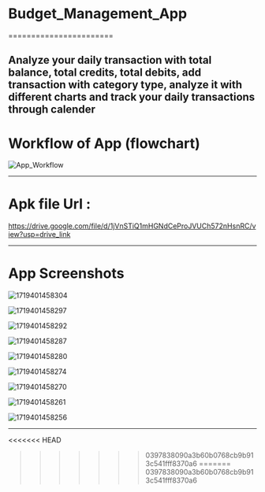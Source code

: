 # Budget_Management_App
=======================

Analyze your daily transaction with total balance, total credits, total debits, add transaction with category type, analyze it with different charts and track your daily transactions through calender
----------------------------------------------------------------------------------------------------------------------------------------------------------------------------------------
# Workflow of App (flowchart) 


![App_Workflow](https://github.com/user-attachments/assets/c8d5b7fb-ea29-4860-a57c-c5c1338d2720)


----------------------------------------------------------------------------------------------------------------------------------------------------------------------------------------


# Apk file Url :

https://drive.google.com/file/d/1jVnSTiQ1mHGNdCeProJVUCh572nHsnRC/view?usp=drive_link


-----------------------------------------------------------------------------------------------------------------------------------------------------------------------------------------

# App Screenshots


![1719401458304](https://github.com/Sanketrajnor/Budget_Management_App/assets/107184559/0d3e81e2-7097-47ad-bd0e-545ac7ccc598)

![1719401458297](https://github.com/Sanketrajnor/Budget_Management_App/assets/107184559/325b84c9-ae8d-4e49-88d3-c3ad3bad0000)

![1719401458292](https://github.com/Sanketrajnor/Budget_Management_App/assets/107184559/05716846-2280-453a-8225-cbc4ec8d5e78)

![1719401458287](https://github.com/Sanketrajnor/Budget_Management_App/assets/107184559/45d5b0b1-f67f-402a-91b8-06bcb5b4241e)

![1719401458280](https://github.com/Sanketrajnor/Budget_Management_App/assets/107184559/3e1cd6ae-0718-4c6f-9905-441759c8f8e5)

![1719401458274](https://github.com/Sanketrajnor/Budget_Management_App/assets/107184559/3587e22a-bcd4-4b81-8edc-cf874a862cb6)

![1719401458270](https://github.com/Sanketrajnor/Budget_Management_App/assets/107184559/9d614491-c112-4590-940e-f54ea3359a2e)

![1719401458261](https://github.com/Sanketrajnor/Budget_Management_App/assets/107184559/b4591a28-bc54-4d64-abb4-88d7d4987c8a)

![1719401458256](https://github.com/Sanketrajnor/Budget_Management_App/assets/107184559/8954b04d-73e4-4e2e-98a5-0b0f5ac7ee7f)

----------------------------------------------------------------------------------------------------------------------------------------------------------------------------------------
<<<<<<< HEAD
>>>>>>> 0397838090a3b60b0768cb9b913c541fff8370a6
=======
>>>>>>> 0397838090a3b60b0768cb9b913c541fff8370a6
